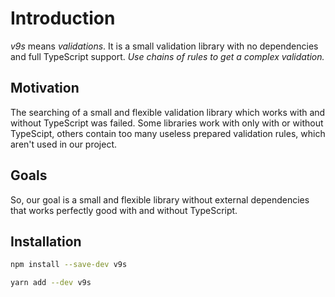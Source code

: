 # Introduction

_v9s_ means _validations_. It is a small validation library with no dependencies and full TypeScript support. _Use chains of rules to get a complex validation._

## Motivation

The searching of a small and flexible validation library which works with and without TypeScript was failed. Some libraries work with only with or without TypeScipt, others contain too many useless prepared validation rules, which aren't used in our project.

## Goals

So, our goal is a small and flexible library without external dependencies that works perfectly good with and without TypeScript.

## Installation

<code-group>
<code-block title="NPM" active>

```bash
npm install --save-dev v9s
```

</code-block>

<code-block title="YARN">

```bash
yarn add --dev v9s
```

</code-block>
</code-group>
